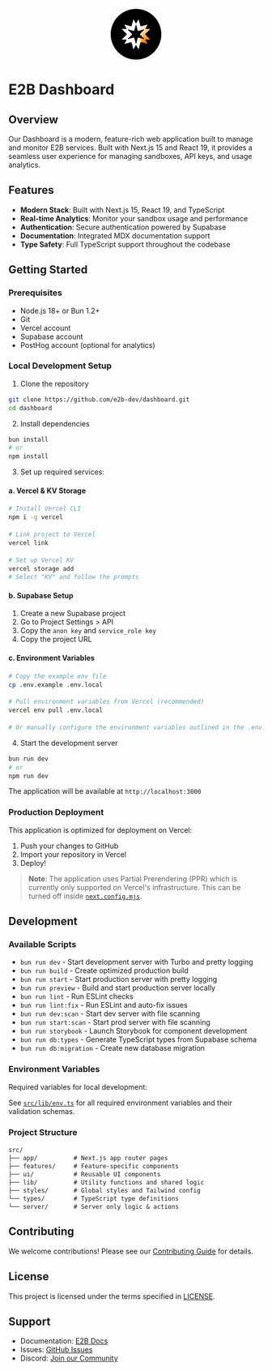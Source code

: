 <p align="center">
  <img width="100" src="/readme-assets/logo-circle.png" alt="e2b logo">
</p>

# E2B Dashboard

## Overview
Our Dashboard is a modern, feature-rich web application built to manage and monitor E2B services. Built with Next.js 15 and React 19, it provides a seamless user experience for managing sandboxes, API keys, and usage analytics.

## Features
- **Modern Stack**: Built with Next.js 15, React 19, and TypeScript
- **Real-time Analytics**: Monitor your sandbox usage and performance
- **Authentication**: Secure authentication powered by Supabase
- **Documentation**: Integrated MDX documentation support
- **Type Safety**: Full TypeScript support throughout the codebase

## Getting Started

### Prerequisites
- Node.js 18+ or Bun 1.2+
- Git
- Vercel account
- Supabase account
- PostHog account (optional for analytics)

### Local Development Setup

1. Clone the repository
```bash
git clone https://github.com/e2b-dev/dashboard.git
cd dashboard
```

2. Install dependencies
```bash
bun install
# or
npm install
```

3. Set up required services:

#### a. Vercel & KV Storage
```bash
# Install Vercel CLI
npm i -g vercel

# Link project to Vercel
vercel link

# Set up Vercel KV
vercel storage add
# Select "KV" and follow the prompts
```

#### b. Supabase Setup
1. Create a new Supabase project
2. Go to Project Settings > API
3. Copy the `anon key` and `service_role key`
4. Copy the project URL

#### c. Environment Variables
```bash
# Copy the example env file
cp .env.example .env.local

# Pull environment variables from Vercel (recommended)
vercel env pull .env.local

# Or manually configure the environment variables outlined in the .env.example file
```

4. Start the development server
```bash
bun run dev
# or
npm run dev
```

The application will be available at `http://localhost:3000`

### Production Deployment

This application is optimized for deployment on Vercel:

1. Push your changes to GitHub
2. Import your repository in Vercel
3. Deploy!

> **Note**: The application uses Partial Prerendering (PPR) which is currently only supported on Vercel's infrastructure. This can be turned off inside [`next.config.mjs`](./next.config.mjs).

## Development

### Available Scripts
- `bun run dev` - Start development server with Turbo and pretty logging
- `bun run build` - Create optimized production build
- `bun run start` - Start production server with pretty logging
- `bun run preview` - Build and start production server locally
- `bun run lint` - Run ESLint checks
- `bun run lint:fix` - Run ESLint and auto-fix issues
- `bun run dev:scan` - Start dev server with file scanning
- `bun run start:scan` - Start prod server with file scanning
- `bun run storybook` - Launch Storybook for component development
- `bun run db:types` - Generate TypeScript types from Supabase schema
- `bun run db:migration` - Create new database migration

### Environment Variables

Required variables for local development:

See [`src/lib/env.ts`](./src/lib/env.ts) for all required environment variables and their validation schemas.

### Project Structure
```
src/
├── app/          # Next.js app router pages
├── features/     # Feature-specific components
├── ui/           # Reusable UI components
├── lib/          # Utility functions and shared logic
├── styles/       # Global styles and Tailwind config
└── types/        # TypeScript type definitions
└── server/       # Server only logic & actions 
```

## Contributing
We welcome contributions! Please see our [Contributing Guide](CONTRIBUTING.md) for details.

## License
This project is licensed under the terms specified in [LICENSE](LICENSE).

## Support
- Documentation: [E2B Docs](https://e2b.dev/docs)
- Issues: [GitHub Issues](https://github.com/e2b-dev/dashboard/issues)
- Discord: [Join our Community](https://discord.gg/e2b)